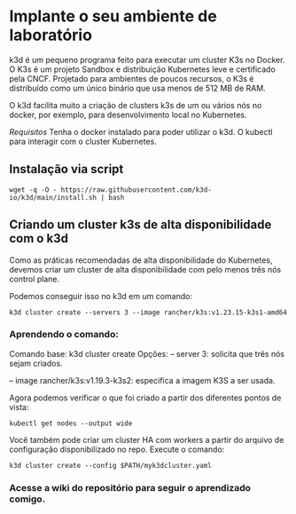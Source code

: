 # Implante o seu ambiente de laboratório

k3d é um pequeno programa feito para executar um cluster K3s  no Docker. O K3s é um projeto Sandbox e distribuição Kubernetes leve e certificado pela CNCF. Projetado para ambientes de poucos recursos, o K3s é distribuído como um único binário que usa menos de 512 MB de RAM.

O k3d facilita muito a criação de clusters k3s de um ou vários nós no docker, por exemplo, para desenvolvimento local no Kubernetes.

*Requisitos*
Tenha o docker instalado para poder utilizar o k3d.
O kubectl para interagir com o cluster Kubernetes.

## Instalação via script
```
wget -q -O - https://raw.githubusercontent.com/k3d-io/k3d/main/install.sh | bash
```

## Criando um cluster k3s de alta disponibilidade com o k3d
Como as práticas recomendadas de alta disponibilidade do Kubernetes, devemos criar um cluster de alta disponibilidade com pelo menos três nós control plane.

Podemos conseguir isso no k3d em um comando:
```
k3d cluster create --servers 3 --image rancher/k3s:v1.23.15-k3s1-amd64
```

### Aprendendo o comando:
Comando base: k3d cluster create
Opções:
– server 3: solicita que três nós sejam criados.

– image rancher/k3s:v1.19.3-k3s2: especifica a imagem K3S a ser usada.

Agora podemos verificar o que foi criado a partir dos diferentes pontos de vista:
```
kubectl get nodes --output wide
```

Você também pode criar um cluster HA com workers a partir do arquivo de configuração disponibilizado no repo. Execute o comando:
```
k3d cluster create --config $PATH/myk3dcluster.yaml
```


### Acesse a wiki do repositório para seguir o aprendizado comigo.
